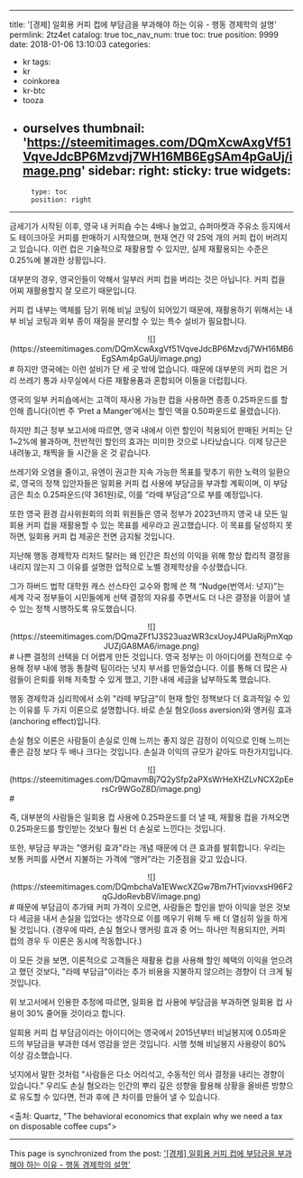 
---
title: '[경제]  일회용 커피 컵에 부담금을 부과해야 하는 이유 - 행동 경제학의 설명'
permlink: 2tz4et
catalog: true
toc_nav_num: true
toc: true
position: 9999
date: 2018-01-06 13:10:03
categories:
- kr
tags:
- kr
- coinkorea
- kr-btc
- tooza
- ourselves
thumbnail: 'https://steemitimages.com/DQmXcwAxgVf51VqveJdcBP6Mzvdj7WH16MB6EgSAm4pGaUj/image.png'
sidebar:
    right:
        sticky: true
widgets:
    -
        type: toc
        position: right
---


금세기가 시작된 이후, 영국 내 커피숍 수는 4배나 늘었고, 슈퍼마켓과 주유소 등지에서도 테이크아웃 커피를 판매하기 시작했으며, 현재 연간 약 25억 개의 커피 컵이 버려지고 있습니다. 이런 컵은 기술적으로 재활용할 수 있지만, 실제 재활용되는 수준은 0.25%에 불과한 상황입니다. 
  
대부분의 경우, 영국인들이 악해서 일부러 커피 컵을 버리는 것은 아닙니다. 커피 컵을 어찌 재활용할지 잘 모르기 때문입니다. 
  
커피 컵 내부는 액체를 담기 위해 비닐 코팅이 되어있기 때문에, 재활용하기 위해서는 내부 비닐 코팅과 외부 종이 재질을 분리할 수 있는 특수 설비가 필요합니다. 
<center>
![](https://steemitimages.com/DQmXcwAxgVf51VqveJdcBP6Mzvdj7WH16MB6EgSAm4pGaUj/image.png)
</center>
#
하지만 영국에는 이런 설비가 단 세 곳 밖에 없습니다. 때문에 대부분의 커피 컵은 거리 쓰레기 통과 사무실에서 다른 재활용품과 혼합되어 이들을 더럽힙니다.
  
영국의 일부 커피숍에서는 고객이 재사용 가능한 컵을 사용하면 종종 0.25파운드를 할인해 줍니다(이번 주 ‘Pret a Manger’에서는 할인 액을 0.50파운드로 올렸습니다). 
  
하지만 최근 정부 보고서에 따르면, 영국 내에서 이런 할인이 적용되어 판매된 커피는 단 1~2%에 불과하며, 전반적인 할인의 효과는 미미한 것으로 나타났습니다. 이제 당근은 내려놓고, 채찍을 들 시간을 온 것 같습니다. 
  
쓰레기와 오염을 줄이고, 유엔이 권고한 지속 가능한 목표를 맞추기 위한 노력의 일환으로, 영국의 정책 입안자들은 일회용 커피 컵 사용에 부담금을 부과할 계획이며, 이 부담금은 최소 0.25파운드(약 361원)로, 이를 “라떼 부담금”으로 부를 예정입니다. 
  
또한 영국 환경 감사위원회의 의회 위원들은 영국 정부가 2023년까지 영국 내 모든 일회용 커피 컵을 재활용할 수 있는 목표를 세우라고 권고했습니다. 이 목표를 달성하지 못하면, 일회용 커피 컵 제공은 전면 금지될 것입니다. 
  
지난해 행동 경제학자 리처드 탈러는 왜 인간은 최선의 이익을 위해 항상 합리적 결정을 내리지 않는지 그 이유를 설명한 업적으로 노벨 경제학상을 수상했습니다. 
  
그가 하버드 법학 대학원 캐스 선스타인 교수와 함께 쓴 책 “Nudge(번역서: 넛지)”는 세계 각국 정부들이 시민들에게 선택 결정의 자유를 주면서도 더 나은 결정을 이끌어 낼 수 있는 정책 시행하도록 유도했습니다. 
  
<center>
![](https://steemitimages.com/DQmaZFf1J3S23uazWR3cxUoyJ4PUaRijPmXqpJUZjGA8MA6/image.png)
</center>
#
나쁜 결정의 선택을 더 어렵게 만든 것입니다. 영국 정부는 이 아이디어를 전적으로 수용해 정부 내에 행동 통찰력 팀이라는 넛지 부서를 만들었습니다. 이를 통해 더 많은 사람들이 은퇴를 위해 저축할 수 있게 했고, 기한 내에 세금을 납부하도록 했습니다. 
  
행동 경제학과 심리학에서 소위 "라떼 부담금"이 현재 할인 정책보다 더 효과적일 수 있는 이유를 두 가지 이론으로 설명합니다. 바로 손실 혐오(loss aversion)와 앵커링 효과(anchoring effect)입니다. 
  
손실 혐오 이론은 사람들이 손실로 인해 느끼는 좋지 않은 감정이 이익으로 인해 느끼는 좋은 감정 보다 두 배나 크다는 것입니다. 손실과 이익의 규모가 같아도 마찬가지입니다. 
  
<center>
![](https://steemitimages.com/DQmavmBj7Q2ySfp2aPXsWrHeXHZLvNCX2pEersCr9WGoZ8D/image.png)
</center>
#

즉, 대부분의 사람들은 일회용 컵 사용에 0.25파운드를 더 낼 때, 재활용 컵을 가져오면 0.25파운드를 할인받는 것보다 훨씬 더 손실로 느낀다는 것입니다. 
  
또한, 부담금 부과는 "앵커링 효과"라는 개념 때문에 더 큰 효과를 발휘합니다. 우리는 보통 커피를 사면서 지불하는 가격에 “앵커”라는 기준점을 갖고 있습니다. 

<center>
![](https://steemitimages.com/DQmbchaVa1EWwcXZGw7Bm7HTjviovxsH96F2qGJdoRevbBV/image.png)
</center>
#  
때문에 부담금이 추가돼 커피 가격이 오르면, 사람들은 할인을 받아 이익을 얻은 것보다 세금을 내서 손실을 입었다는 생각으로 이를 메우기 위해 두 배 더 열심히 일을 하게 될 것입니다. (경우에 따라, 손실 혐오나 앵커링 효과 중 어느 하나만 적용되지만, 커피 컵의 경우 두 이론은 동시에 작동합니다.)
  
이 모든 것을 보면, 이론적으로 고객들은 재활용 컵을 사용해 할인 혜택의 이익을 얻으려고 했던 것보다, "라떼 부담금"이라는 추가 비용을 지불하지 않으려는 경향이 더 크게 될 것입니다. 
  
위 보고서에서 인용한 추정에 따르면, 일회용 컵 사용에 부담금을 부과하면 일회용 컵 사용이 30% 줄어들 것이라고 합니다. 
  
일회용 커피 컵 부담금이라는 아이디어는 영국에서 2015년부터 비닐봉지에 0.05파운드의 부담금을 부과한 데서 영감을 얻은 것입니다. 시행 첫해 비닐봉지 사용량이 80% 이상 감소했습니다.
  
넛지에서 말한 것처럼 "사람들은 다소 어리석고, 수동적인 의사 결정을 내리는 경향이 있습니다." 우리도 손실 혐오라는 인간의 뿌리 깊은 성향을 활용해 상황을 올바른 방향으로 유도할 수 있다면, 전과 후에 큰 차이를 만들어 낼 수 있습니다. 
  
<출처: Quartz, "The behavioral economics that explain why we need a tax on disposable coffee cups">

- - -

This page is synchronized from the post: ['[경제]  일회용 커피 컵에 부담금을 부과해야 하는 이유 - 행동 경제학의 설명'](https://steemit.com/@pius.pius/2tz4et)
